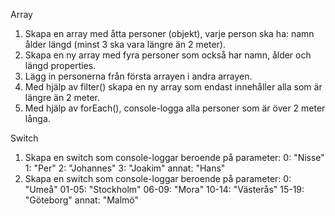 Array
1. Skapa en array med åtta personer (objekt), varje person ska ha:
  namn
  ålder
  längd (minst 3 ska vara längre än 2 meter).
2. Skapa en ny array med fyra personer som också har namn, ålder och längd properties.
3. Lägg in personerna från första arrayen i andra arrayen.
4. Med hjälp av filter() skapa en ny array som endast innehåller alla som är längre än 2 meter.
5. Med hjälp av forEach(), console-logga alla personer som är över 2 meter långa.

Switch
1. Skapa en switch som console-loggar beroende på parameter:
  0: "Nisse"
  1: "Per"
  2: "Johannes"
  3: "Joakim"
  annat: "Hans"
2. Skapa en switch som console-loggar beroende på parameter:
  0: "Umeå"
  01-05: "Stockholm"
  06-09: "Mora"
  10-14: "Västerås"
  15-19: "Göteborg"
  annat: "Malmö"
  